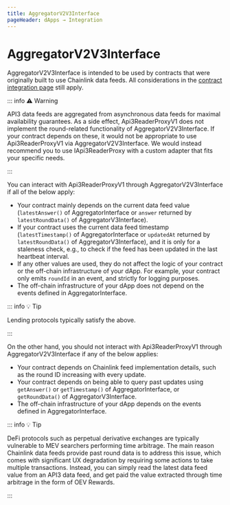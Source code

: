 ```yaml
---
title: AggregatorV2V3Interface
pageHeader: dApps → Integration
---
```


<PageHeader/>

# AggregatorV2V3Interface

AggregatorV2V3Interface is intended to be used by contracts that were originally built to use Chainlink data feeds.
All considerations in the [contract integration page](/dapps/integration/contract-integration.md) still apply.

::: info ⚠️ Warning

API3 data feeds are aggregated from asynchronous data feeds for maximal availability guarantees.
As a side effect, Api3ReaderProxyV1 does not implement the round-related functionality of AggregatorV2V3Interface.
If your contract depends on these, it would not be appropriate to use Api3ReaderProxyV1 via AggregatorV2V3Interface.
We would instead recommend you to use IApi3ReaderProxy with a custom adapter that fits your specific needs.

:::

You can interact with Api3ReaderProxyV1 through AggregatorV2V3Interface if all of the below apply:

- Your contract mainly depends on the current data feed value (`latestAnswer()` of AggregatorInterface or `answer` returned by `latestRoundData()` of AggregatorV3Interface).
- If your contract uses the current data feed timestamp (`latestTimestamp()` of AggregatorInterface or `updatedAt` returned by `latestRoundData()` of AggregatorV3Interface), and it is only for a staleness check, e.g., to check if the feed has been updated in the last heartbeat interval.
- If any other values are used, they do not affect the logic of your contract or the off-chain infrastructure of your dApp.
  For example, your contract only emits `roundId` in an event, and strictly for logging purposes.
- The off-chain infrastructure of your dApp does not depend on the events defined in AggregatorInterface.

::: info 💡 Tip

Lending protocols typically satisfy the above.

:::

On the other hand, you should not interact with Api3ReaderProxyV1 through AggregatorV2V3Interface if any of the below applies:

- Your contract depends on Chainlink feed implementation details, such as the round ID increasing with every update.
- Your contract depends on being able to query past updates using `getAnswer()` or `getTimestamp()` of AggregatorInterface, or `getRoundData()` of AggregatorV3Interface.
- The off-chain infrastructure of your dApp depends on the events defined in AggregatorInterface.

::: info 💡 Tip

DeFi protocols such as perpetual derivative exchanges are typically vulnerable to MEV searchers performing time arbitrage.
The main reason Chainlink data feeds provide past round data is to address this issue, which comes with significant UX degradation by requiring some actions to take multiple transactions.
Instead, you can simply read the latest data feed value from an API3 data feed, and get paid the value extracted through time arbitrage in the form of OEV Rewards.

:::
